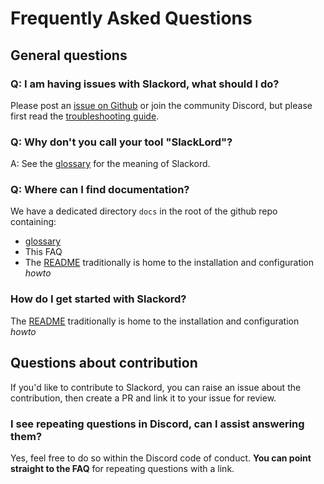 # Frequently Asked Questions

## General questions
### Q: I am having issues with Slackord, what should I do?
Please post an [issue on Github](https://github.com/thomasloupe/Slackord/issues) or join the community Discord, but please first read the [troubleshooting guide](https://github.com/thomasloupe/Slackord2/wiki/Troubleshooting). 
### Q: Why don't you call your tool "SlackLord"?
A: See the [glossary](./glossary.md) for the meaning of Slackord.

### Q: Where can I find documentation?
We have a dedicated directory `docs` in the root of the github repo containing:
- [glossary](./glossary.md)
- This FAQ
- The [README](../README.md) traditionally is home to the installation and configuration *howto*

### How do I get started with Slackord?
The [README](../README.md) traditionally is home to the installation and configuration *howto*

## Questions about contribution
If you'd like to contribute to Slackord, you can raise an issue about the contribution, then create a PR and link it to your issue for review.

### I see repeating questions in Discord, can I assist answering them?
Yes, feel free to do so within the Discord code of conduct. **You can point straight to the FAQ** for repeating questions with a link.